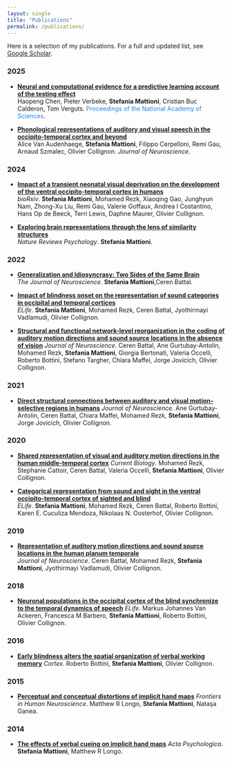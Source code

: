 ```yaml
---
layout: single
title: "Publications"
permalink: /publications/
---
```


Here is a selection of my publications. For a full and updated list, see [Google Scholar](https://scholar.google.com/citations?hl=fr&user=dD6BUzYAAAAJ&view_op=list_works&sortby=pubdate).

### 2025
- **[Neural and computational evidence for a predictive learning account of the testing effect](https://www.pnas.org/doi/abs/10.1073/pnas.2506530122)**  
Haopeng Chen, Pieter Verbeke, **Stefania Mattioni**, Cristian Buc Calderon, Tom Verguts.
<span style="color:#1E88E5">Proceedings of the National Academy of Sciences</span>. 


- **[Phonological representations of auditory and visual speech in the occipito-temporal cortex and beyond](https://www.jneurosci.org/content/jneuro/45/26/e1415242025.full.pdf?casa_token=MYIIgC1dv98AAAAA:mJC_hmsF-W53NCUU5YG-t0M149ig5iabYGpRjKqMt-w2poWyJg8gszdlWGetthInb8L8GDXGmYrq9Bn4)**  
Alice Van Audenhaege, **Stefania Mattioni**, Filippo Cerpelloni, Remi Gau, Arnaud Szmalec, Olivier Collignon.
<span style="color:##006970">*Journal of Neuroscience*</span>.

### 2024
- **[Impact of a transient neonatal visual deprivation on the development of the ventral occipito-temporal cortex in humans](https://www.biorxiv.org/content/10.1101/2024.11.30.625697v1.abstract)**  
  *bioRxiv*. **Stefania Mattioni**, Mohamed Rezk, Xiaoqing Gao, Junghyun Nam, Zhong-Xu Liu, Remi Gau, Valerie Goffaux, Andrea I Costantino, Hans Op de Beeck, Terri Lewis, Daphne Maurer, Olivier Collignon.

- **[Exploring brain representations through the lens of similarity structures]([https://doi.org/XXXX](https://www.nature.com/articles/s44159-024-00335-8))**  
  *Nature Reviews Psychology*. **Stefania Mattioni**.

### 2022
- **[Generalization and Idiosyncrasy: Two Sides of the Same Brain](https://www.jneurosci.org/content/jneuro/42/47/8755.full.pdf)**  
  *The Journal of Neuroscience*. **Stefania Mattioni**,Ceren Battal.

- **[Impact of blindness onset on the representation of sound categories in occipital and temporal cortices](https://elifesciences.org/articles/79370)**  
  *ELife*. **Stefania Mattioni**, Mohamed Rezk, Ceren Battal, Jyothirmayi Vadlamudi, Olivier Collignon.

- **[Structural and functional network-level reorganization in the coding of auditory motion directions and sound source locations in the absence of vision](https://www.jneurosci.org/content/jneuro/42/47/8755.full.pdf)**
 *Journal of Neuroscience*. Ceren Battal, Ane Gurtubay-Antolin, Mohamed Rezk, **Stefania Mattioni**, Giorgia Bertonati, Valeria Occelli, Roberto Bottini, Stefano Targher, Chiara Maffei, Jorge Jovicich, Olivier Collignon.

### 2021
- **[Direct structural connections between auditory and visual motion-selective regions in humans](https://www.jneurosci.org/content/41/11/2393.abstract)**
 *Journal of Neuroscience*. Ane Gurtubay-Antolin, Ceren Battal, Chiara Maffei, Mohamed Rezk, **Stefania Mattioni**, Jorge Jovicich, Olivier Collignon.

### 2020
- **[Shared representation of visual and auditory motion directions in the human middle-temporal cortex](https://www.cell.com/current-biology/fulltext/S0960-9822(20)30553-4)**
 *Current Biology*. Mohamed Rezk, Stephanie Cattoir, Ceren Battal, Valeria Occelli, **Stefania Mattioni**, Olivier Collignon.

- **[Categorical representation from sound and sight in the ventral occipito-temporal cortex of sighted and blind](https://elifesciences.org/articles/50732)**  
  *ELife*. **Stefania Mattioni**, Mohamed Rezk, Ceren Battal, Roberto Bottini, Karen E. Cuculiza Mendoza, Nikolaas N. Oosterhof, Olivier Collignon.

### 2019
- **[Representation of auditory motion directions and sound source locations in the human planum temporale](https://www.jneurosci.org/content/39/12/2208.abstract)**  
  *Journal of Neuroscience*. Ceren Battal, Mohamed Rezk, **Stefania Mattioni**, Jyothirmayi Vadlamudi, Olivier Collignon.

### 2018
- **[Neuronal populations in the occipital cortex of the blind synchronize to the temporal dynamics of speech](https://elifesciences.org/articles/31640)**
  *ELife*. Markus Johannes Van Ackeren, Francesca M Barbero, **Stefania Mattioni**, Roberto Bottini, Olivier Collignon.

### 2016
- **[Early blindness alters the spatial organization of verbal working memory](https://www.sciencedirect.com/science/article/abs/pii/S0010945216302283)**
  *Cortex*. Roberto Bottini, **Stefania Mattioni**, Olivier Collignon.

### 2015
- **[Perceptual and conceptual distortions of implicit hand maps](https://www.frontiersin.org/journals/human-neuroscience/articles/10.3389/fnhum.2015.00656/full)**
  *Frontiers in Human Neuroscience*. Matthew R Longo, **Stefania Mattioni**, Nataşa Ganea.

### 2014
- **[The effects of verbal cueing on implicit hand maps](https://www.sciencedirect.com/science/article/abs/pii/S0001691814002157)**
  *Acta Psychologica*. **Stefania Mattioni**, Matthew R Longo.
